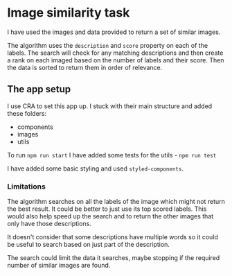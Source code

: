 # Image similarity task

I have used the images and data provided to return a set of similar images.

The algorithm uses the `description` and `score` property on each of the labels. The search will check for any matching descriptions and then create a rank on each imaged based on the number of labels and their score.
Then the data is sorted to return them in order of relevance.

## The app setup

I use CRA to set this app up. I stuck with their main structure and added these folders:

- components
- images
- utils

To run `npm run start`
I have added some tests for the utils - `npm run test`

I have added some basic styling and used `styled-components`.

### Limitations

The algorithm searches on all the labels of the image which might not return the best result.
It could be better to just use its top scored labels. This would also help speed up the search and to return the other images that only have those descriptions.

It doesn't consider that some descriptions have multiple words so it could be useful to search based on just part of the description.

The search could limit the data it searches, maybe stopping if the required number of similar images are found.
